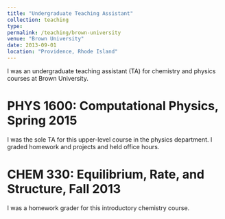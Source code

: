 ```yaml
---
title: "Undergraduate Teaching Assistant"
collection: teaching
type: 
permalink: /teaching/brown-university
venue: "Brown University"
date: 2013-09-01
location: "Providence, Rhode Island"
---
```


I was an undergraduate teaching assistant (TA) for chemistry and physics courses at Brown University.

PHYS 1600: Computational Physics, Spring 2015
======
I was the sole TA for this upper-level course in the physics department. I graded homework and projects and held office hours.

CHEM 330: Equilibrium, Rate, and Structure, Fall 2013
======
I was a homework grader for this introductory chemistry course.
